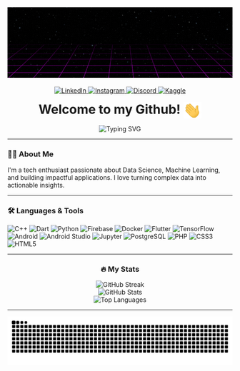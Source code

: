 <div align="center">
  <img src="images/rrexzra.gif" />
</div>
<br>

<div align="center">
  <a href="https://www.linkedin.com/in/reyhan-ezra/" target="_blank">
    <img src="https://img.shields.io/badge/LinkedIn-0077B5?style=for-the-badge&logo=linkedin&logoColor=white" height="25" alt="LinkedIn" />
  </a>
  <a href="https://www.instagram.com/rrexzra/" target="_blank">
    <img src="https://img.shields.io/badge/Instagram-E4405F?style=for-the-badge&logo=instagram&logoColor=white" height="25" alt="Instagram" />
  </a>
  <a href="https://discord.com/users/588284768064503809" target="_blank">
    <img src="https://img.shields.io/badge/Discord-%235865F2.svg?style=for-the-badge&logo=discord&logoColor=white" height="25" alt="Discord" />
  <a href="https://www.kaggle.com/reyhanezrabimantara" target="_blank">
    <img src="https://img.shields.io/badge/Kaggle-035a7d?style=for-the-badge&logo=kaggle&logoColor=white" height="25" alt="Kaggle" />
  </a>
</div>

<!-- <div align="center">
  <img src="https://visitor-badge.laobi.icu/badge?page_id=rrexzra36.rrexzra36" alt="visitor badge" />
</div> -->
<br>

<div align="center">
  <span style="font-size:2em; font-weight:bold;">
    Welcome to my Github!
    <img src="https://raw.githubusercontent.com/ABSphreak/ABSphreak/master/gifs/Hi.gif" width="40px" style="vertical-align:top" alt="Waving hand animated"/>
  </span>
</div>

<p align="center">
  <img src="https://readme-typing-svg.demolab.com?font=Fira+Code&size=15&pause=1000&color=FF0000&center=true&vCenter=true&width=435&lines=I%27m+an+Machine+Learning+Engineer" alt="Typing SVG" />
</p>

---

<h3 align="start">👩‍💻 About Me</h3>

<p align="start">
I'm a tech enthusiast passionate about Data Science, Machine Learning, and building impactful applications. I love turning complex data into actionable insights.
</p>

---

<h3 align="start">🛠️ Languages & Tools</h3>

<p align="start">
  <img src="https://cdn.jsdelivr.net/gh/devicons/devicon/icons/cplusplus/cplusplus-original.svg" width="40" alt="C++" />
  <img src="https://cdn.jsdelivr.net/gh/devicons/devicon/icons/dart/dart-original.svg" width="40" alt="Dart" />
  <img src="https://cdn.jsdelivr.net/gh/devicons/devicon/icons/python/python-original.svg" width="40" alt="Python" />
  <img src="https://cdn.jsdelivr.net/gh/devicons/devicon/icons/firebase/firebase-plain-wordmark.svg" width="40" alt="Firebase" />
  <img src="https://cdn.jsdelivr.net/gh/devicons/devicon/icons/docker/docker-plain-wordmark.svg" width="40" alt="Docker" />
  <img src="https://cdn.jsdelivr.net/gh/devicons/devicon/icons/flutter/flutter-original.svg" width="40" alt="Flutter" />
  <img src="https://cdn.jsdelivr.net/gh/devicons/devicon/icons/tensorflow/tensorflow-original.svg" width="40" alt="TensorFlow" />
  <img src="https://cdn.jsdelivr.net/gh/devicons/devicon/icons/android/android-original.svg" width="40" alt="Android" />
  <img src="https://cdn.jsdelivr.net/gh/devicons/devicon/icons/androidstudio/androidstudio-original.svg" width="40" alt="Android Studio" />
  <img src="https://cdn.jsdelivr.net/gh/devicons/devicon/icons/jupyter/jupyter-original.svg" width="40" alt="Jupyter" />
  <img src="https://cdn.jsdelivr.net/gh/devicons/devicon/icons/postgresql/postgresql-original.svg" width="40" alt="PostgreSQL" />
  <img src="https://cdn.jsdelivr.net/gh/devicons/devicon/icons/php/php-original.svg" width="40" alt="PHP" />
  <img src="https://cdn.jsdelivr.net/gh/devicons/devicon/icons/css3/css3-original.svg" width="40" alt="CSS3" />
  <img src="https://cdn.jsdelivr.net/gh/devicons/devicon/icons/html5/html5-original.svg" width="40" alt="HTML5" />
</p>

---

<h3 align="center">🔥 My Stats</h3>

<p align="center">
  <img src="https://streak-stats.demolab.com?user=rrexzra36&locale=en&mode=daily&theme=dark&hide_border=false&border_radius=5&order=3" height="220" alt="GitHub Streak" />
  <br/>
  <img src="https://github-readme-stats.vercel.app/api?username=rrexzra36&show_icons=true&theme=dark&hide_border=true&count_private=true" height="170" alt="GitHub Stats" />
  <br/>
  <img src="https://github-readme-stats.vercel.app/api/top-langs/?username=rrexzra36&layout=compact&theme=dark&hide_border=true" height="130" alt="Top Languages" />
</p>

---

<p align="center">
  <img src="https://raw.githubusercontent.com/rrexzra36/rrexzra36/output/snake.svg" alt="Snake animation" />
</p>
